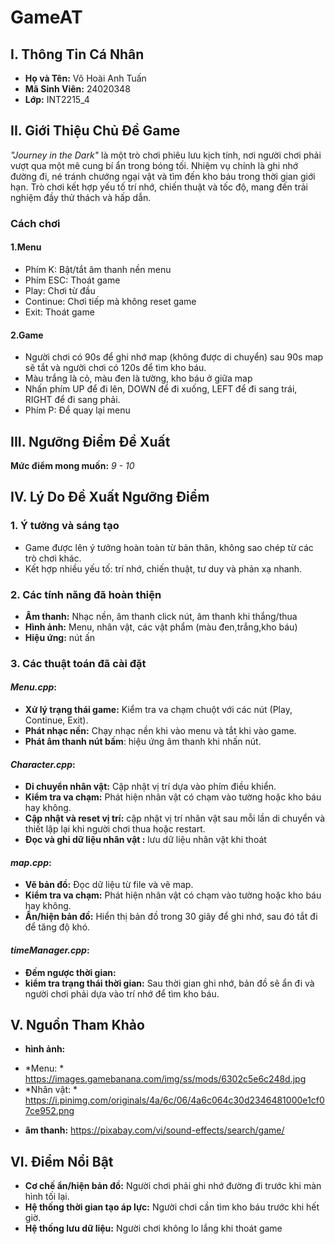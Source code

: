 # GameAT  

## I. Thông Tin Cá Nhân  
- **Họ và Tên:** Võ Hoài Anh Tuấn  
- **Mã Sinh Viên:** 24020348  
- **Lớp:** INT2215_4  

## II. Giới Thiệu Chủ Đề Game  
*"Journey in the Dark"* là một trò chơi phiêu lưu kịch tính, nơi người chơi phải vượt qua một mê cung bí ẩn trong bóng tối. Nhiệm vụ chính là ghi nhớ đường đi, né tránh chướng ngại vật và tìm đến kho báu trong thời gian giới hạn. Trò chơi kết hợp yếu tố trí nhớ, chiến thuật và tốc độ, mang đến trải nghiệm đầy thử thách và hấp dẫn.  
### Cách chơi
#### 1.Menu
- Phím K: Bật/tắt âm thanh nền menu
- Phím ESC: Thoát game
- Play: Chơi từ đầu
- Continue: Chơi tiếp mà không reset game
- Exit: Thoát game
#### 2.Game
- Người chơi có 90s để ghi nhớ map (không được di chuyển) sau 90s map sẽ tắt và người chơi có 120s để tìm kho báu.
- Màu trắng là cỏ, màu đen là tường, kho báu ở giữa map
- Nhấn phím UP để đi lên, DOWN để đi xuống, LEFT để đi sang trái, RIGHT để đi sang phải.
- Phím P: Để quay lại menu
## III. Ngưỡng Điểm Đề Xuất  
**Mức điểm mong muốn:** *9 - 10*  

## IV. Lý Do Đề Xuất Ngưỡng Điểm  
### **1. Ý tưởng và sáng tạo**  
- Game được lên ý tưởng hoàn toàn từ bản thân, không sao chép từ các trò chơi khác.  
- Kết hợp nhiều yếu tố: trí nhớ, chiến thuật, tư duy và phản xạ nhanh.  

### **2. Các tính năng đã hoàn thiện**  
-  **Âm thanh:** Nhạc nền, âm thanh click nút, âm thanh khi thắng/thua
-  **Hình ảnh:** Menu, nhân vật, các vật phẩm (màu đen,trắng,kho báu)
-  **Hiệu ứng:**  nút ấn

### **3. Các thuật toán đã cài đặt**  
#### *Menu.cpp*:
-  **Xử lý trạng thái game:** Kiểm tra va chạm chuột với các nút (Play, Continue, Exit). 
-  **Phát nhạc nền:** Chạy nhạc nền khi vào menu và tắt khi vào game. 
- **Phát âm thanh nút bấm**: hiệu ứng âm thanh khi nhấn nút.
#### *Character.cpp*:
- **Di chuyển nhân vật:** Cập nhật vị trí dựa vào phím điều khiển.
- **Kiểm tra va chạm:** Phát hiện nhân vật có chạm vào tường hoặc kho báu hay không. 
- **Cập nhật và reset vị trí:** cập nhật vị trí nhân vật sau mỗi lần di chuyển và thiết lập lại khi người chơi thua hoặc restart.
- **Đọc và ghi dữ liệu nhân vật :** lưu dữ liệu nhân vật khi thoát
#### *map.cpp*:
- **Vẽ bản đồ:** Đọc dữ liệu từ file và vẽ map.
- **Kiểm tra va chạm:** Phát hiện nhân vật có chạm vào tường hoặc kho báu hay không. 
- **Ẩn/hiện bản đồ:** Hiển thị bản đồ trong 30 giây để ghi nhớ, sau đó tắt đi để tăng độ khó.  
#### *timeManager.cpp*:
-  **Đếm ngược thời gian:** 
-  **kiểm tra trạng thái thời gian:** Sau thời gian ghi nhớ, bản đồ sẽ ẩn đi và người chơi phải dựa vào trí nhớ để tìm kho báu.
## V. Nguồn Tham Khảo  
- **hình ảnh:** 
+ *Menu: * https://images.gamebanana.com/img/ss/mods/6302c5e6c248d.jpg  
+ *Nhân vật: * https://i.pinimg.com/originals/4a/6c/06/4a6c064c30d2346481000e1cf07ce952.png
- **âm thanh:** https://pixabay.com/vi/sound-effects/search/game/

## VI. Điểm Nổi Bật  
- **Cơ chế ẩn/hiện bản đồ:** Người chơi phải ghi nhớ đường đi trước khi màn hình tối lại.  
- **Hệ thống thời gian tạo áp lực:** Người chơi cần tìm kho báu trước khi hết giờ. 
- **Hệ thống lưu dữ liệu:** Người chơi không lo lắng khi thoát game 

